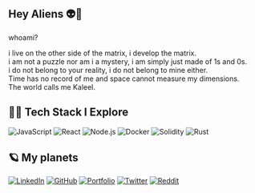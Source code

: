 ## Hey Aliens 👽👾

whoami?

i live on the other side of the matrix, i develop the matrix.  
i am not a puzzle nor am i a mystery, i am simply just made of 1s and 0s.  
i do not belong to your reality, i do not belong to mine either.  
Time has no record of me and space cannot measure my dimensions.  
The world calls me Kaleel.


## 👨‍💻 Tech Stack I Explore

![JavaScript](https://img.shields.io/badge/JavaScript-F7DF1E?style=for-the-badge&logo=javascript&logoColor=black)
![React](https://img.shields.io/badge/React-61DAFB?style=for-the-badge&logo=react&logoColor=black)
![Node.js](https://img.shields.io/badge/Node.js-339933?style=for-the-badge&logo=nodedotjs&logoColor=white)
![Docker](https://img.shields.io/badge/Docker-2496ED?style=for-the-badge&logo=docker&logoColor=white)
![Solidity](https://img.shields.io/badge/Solidity-363636?style=for-the-badge&logo=solidity&logoColor=white)
![Rust](https://img.shields.io/badge/Rust-000000?style=for-the-badge&logo=rust&logoColor=white)  


## 🪐 My planets
[![LinkedIn](https://img.shields.io/badge/LinkedIn-0A66C2?style=for-the-badge&logo=linkedin&logoColor=white)](https://linkedin.com/in/nyuiela)
[![GitHub](https://img.shields.io/badge/GitHub-181717?style=for-the-badge&logo=github&logoColor=white)](https://github.com/nyuiela)
[![Portfolio](https://img.shields.io/badge/Portfolio-000?style=for-the-badge&logo=web&logoColor=white)](https://www.github.com)
[![Twitter](https://img.shields.io/badge/Twitter-1DA1F2?style=for-the-badge&logo=twitter&logoColor=white)](https://x.com/nyuiela)
[![Reddit](https://img.shields.io/badge/Reddit-FF4500?style=for-the-badge&logo=reddit&logoColor=white)](https://reddit.com/user/nyuiela)  




<!--
**nyuiela/nyuiela** is a ✨ _special_ ✨ repository because its `README.md` (this file) appears on your GitHub profile.

Here are some ideas to get you started:

- 🔭 I’m currently working on ...
- 🌱 I’m currently learning ...
- 👯 I’m looking to collaborate on ...
- 🤔 I’m looking for help with ...
- 💬 Ask me about ...
- 📫 How to reach me: ...
- 😄 Pronouns: ...
- ⚡ Fun fact: ...
-->
